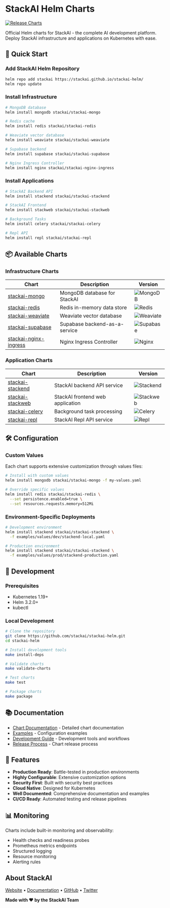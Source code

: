 # StackAI Helm Charts

[![Release Charts](https://github.com/stackai/stackai-helm/actions/workflows/release.yml/badge.svg)](https://github.com/stackai/stackai-helm/actions/workflows/release.yml)

Official Helm charts for StackAI - the complete AI development platform. Deploy StackAI infrastructure and applications on Kubernetes with ease.

## 🚀 Quick Start

### Add StackAI Helm Repository

```bash
helm repo add stackai https://stackai.github.io/stackai-helm/
helm repo update
```

### Install Infrastructure

```bash
# MongoDB database
helm install mongodb stackai/stackai-mongo

# Redis cache
helm install redis stackai/stackai-redis

# Weaviate vector database
helm install weaviate stackai/stackai-weaviate

# Supabase backend
helm install supabase stackai/stackai-supabase

# Nginx Ingress Controller
helm install nginx stackai/stackai-nginx-ingress
```

### Install Applications

```bash
# StackAI Backend API
helm install stackend stackai/stackai-stackend

# StackAI Frontend
helm install stackweb stackai/stackai-stackweb

# Background Tasks
helm install celery stackai/stackai-celery

# Repl API
helm install repl stackai/stackai-repl
```

## 📦 Available Charts

### Infrastructure Charts

| Chart | Description | Version |
|-------|-------------|---------|
| [stackai-mongo](helm/infra/mongo) | MongoDB database for StackAI | ![MongoDB](https://img.shields.io/badge/version-1.0.0-blue) |
| [stackai-redis](helm/infra/redis) | Redis in-memory data store | ![Redis](https://img.shields.io/badge/version-1.0.0-blue) |
| [stackai-weaviate](helm/infra/weviate) | Weaviate vector database | ![Weaviate](https://img.shields.io/badge/version-1.0.0-blue) |
| [stackai-supabase](helm/infra/supabase) | Supabase backend-as-a-service | ![Supabase](https://img.shields.io/badge/version-1.0.0-blue) |
| [stackai-nginx-ingress](helm/infra/nginx) | Nginx Ingress Controller | ![Nginx](https://img.shields.io/badge/version-1.0.0-blue) |

### Application Charts

| Chart | Description | Version |
|-------|-------------|---------|
| [stackai-stackend](helm/app/stackend) | StackAI backend API service | ![Stackend](https://img.shields.io/badge/version-1.0.0-blue) |
| [stackai-stackweb](helm/app/stackweb) | StackAI frontend web application | ![Stackweb](https://img.shields.io/badge/version-1.0.0-blue) |
| [stackai-celery](helm/app/celery) | Background task processing | ![Celery](https://img.shields.io/badge/version-1.0.0-blue) |
| [stackai-repl](helm/app/repl) | StackAI Repl API service | ![Repl](https://img.shields.io/badge/version-1.0.0-blue) |

## 🛠️ Configuration

### Custom Values

Each chart supports extensive customization through values files:

```bash
# Install with custom values
helm install mongodb stackai/stackai-mongo -f my-values.yaml

# Override specific values
helm install redis stackai/stackai-redis \
  --set persistence.enabled=true \
  --set resources.requests.memory=512Mi
```

### Environment-Specific Deployments

```bash
# Development environment
helm install stackend stackai/stackai-stackend \
  -f examples/values/dev/stackend-local.yaml

# Production environment
helm install stackend stackai/stackai-stackend \
  -f examples/values/prod/stackend-production.yaml
```

## 🔧 Development

### Prerequisites

- Kubernetes 1.19+
- Helm 3.2.0+
- kubectl

### Local Development

```bash
# Clone the repository
git clone https://github.com/stackai/stackai-helm.git
cd stackai-helm

# Install development tools
make install-deps

# Validate charts
make validate-charts

# Test charts
make test

# Package charts
make package
```

## 📚 Documentation

- [Chart Documentation](docs/helm/) - Detailed chart documentation
- [Examples](examples/) - Configuration examples
- [Development Guide](scripts/README.md) - Development tools and workflows
- [Release Process](scripts/release/README.md) - Chart release process

## 🌟 Features

- **Production Ready**: Battle-tested in production environments
- **Highly Configurable**: Extensive customization options
- **Security First**: Built with security best practices
- **Cloud Native**: Designed for Kubernetes
- **Well Documented**: Comprehensive documentation and examples
- **CI/CD Ready**: Automated testing and release pipelines

## 📊 Monitoring

Charts include built-in monitoring and observability:

- Health checks and readiness probes
- Prometheus metrics endpoints
- Structured logging
- Resource monitoring
- Alerting rules

## About StackAI

[Website](https://stackai.com) • [Documentation](https://docs.stackai.com) • [GitHub](https://github.com/stackai) • [Twitter](https://twitter.com/stackai)

**Made with ❤️ by the StackAI Team**
